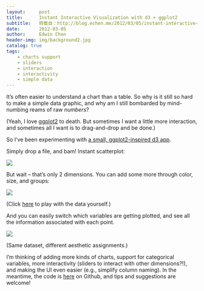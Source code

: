 ```yaml
---
layout:     post
title:      Instant Interactive Visualization with d3 + ggplot2
subtitle:   转载自：http://blog.echen.me/2012/03/05/instant-interactive-visualization-with-d3-and-ggplot2/
date:       2012-03-05
author:     Edwin Chen
header-img: img/background2.jpg
catalog: true
tags:
    - charts support
    - sliders
    - interaction
    - interactivity
    - simple data
---
```


It’s often easier to understand a chart than a table. So why is it still so hard to make a simple data graphic, and why am I still bombarded by mind-numbing reams of raw *numbers*?

(Yeah, I love [ggplot2](http://blog.echen.me/2012/01/17/quick-introduction-to-ggplot2) to death. But sometimes I want a little more interaction, and sometimes all I want is to drag-and-drop and be done.)

So I’ve been experimenting with [a small, ggplot2-inspired d3 app](http://minifolds.herokuapp.com/graphs/1?x=health&y=speed&size=intelligence&color=age&group=height).

Simply drop a file, and bam! Instant scatterplot:

[![](http://i.imgur.com/Dakasn5.png)
](http://minifolds.herokuapp.com/graphs/1?x=health&y=speed)

But wait – that’s only 2 dimensions. You can add some more through color, size, and groups:

[![](http://i.imgur.com/f6iCgHw.png)
](http://minifolds.herokuapp.com/graphs/1?x=health&y=speed&size=intelligence&color=age&group=height)

(Click [here](http://minifolds.herokuapp.com/graphs/1?x=health&y=speed&size=intelligence&color=age&group=height) to play with the data yourself.)

And you can easily switch which variables are getting plotted, and see all the information associated with each point.

[![](http://i.imgur.com/7W7OZwZ.png)
](http://minifolds.herokuapp.com/graphs/1?x=weight&y=speed&size=health&color=age&group=height)

(Same dataset, different aesthetic assignments.)

I’m thinking of adding more kinds of charts, support for categorical variables, more interactivity (sliders to interact with other dimensions?!), and making the UI even easier (e.g., simplify column naming). In the meantime, the code is [here](https://github.com/echen/minifolds) on Github, and tips and suggestions are welcome!
